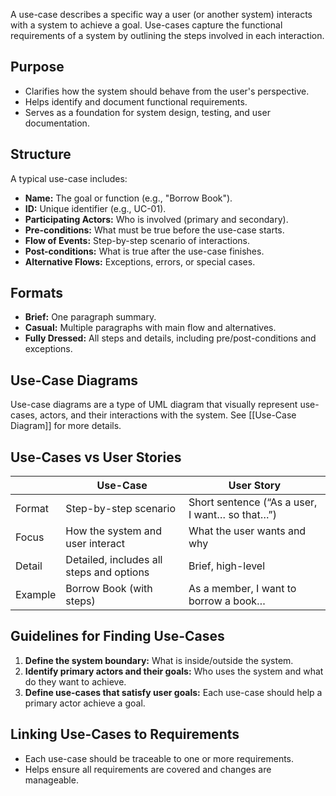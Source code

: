 A use-case describes a specific way a user (or another system) interacts with a system to achieve a goal. Use-cases capture the functional requirements of a system by outlining the steps involved in each interaction.

## Purpose

- Clarifies how the system should behave from the user's perspective.
- Helps identify and document functional requirements.
- Serves as a foundation for system design, testing, and user documentation.

## Structure

A typical use-case includes:
- **Name:** The goal or function (e.g., "Borrow Book").
- **ID:** Unique identifier (e.g., UC-01).
- **Participating Actors:** Who is involved (primary and secondary).
- **Pre-conditions:** What must be true before the use-case starts.
- **Flow of Events:** Step-by-step scenario of interactions.
- **Post-conditions:** What is true after the use-case finishes.
- **Alternative Flows:** Exceptions, errors, or special cases.

## Formats

- **Brief:** One paragraph summary.
- **Casual:** Multiple paragraphs with main flow and alternatives.
- **Fully Dressed:** All steps and details, including pre/post-conditions and exceptions.

## Use-Case Diagrams

Use-case diagrams are a type of UML diagram that visually represent use-cases, actors, and their interactions with the system. See [[Use-Case Diagram]] for more details.

## Use-Cases vs User Stories

|         | Use-Case                                 | User Story                                     |
| ------- | ---------------------------------------- | ---------------------------------------------- |
| Format  | Step-by-step scenario                    | Short sentence (“As a user, I want… so that…”) |
| Focus   | How the system and user interact         | What the user wants and why                    |
| Detail  | Detailed, includes all steps and options | Brief, high-level                              |
| Example | Borrow Book (with steps)                 | As a member, I want to borrow a book…          |

## Guidelines for Finding Use-Cases

1. **Define the system boundary:** What is inside/outside the system.
2. **Identify primary actors and their goals:** Who uses the system and what do they want to achieve.
3. **Define use-cases that satisfy user goals:** Each use-case should help a primary actor achieve a goal.

## Linking Use-Cases to Requirements

- Each use-case should be traceable to one or more requirements.
- Helps ensure all requirements are covered and changes are manageable.